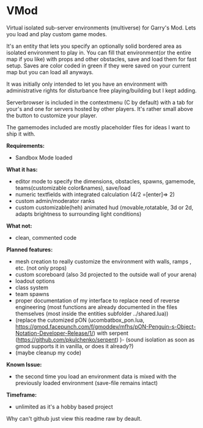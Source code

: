 # VMod
Virtual isolated sub-server environments (multiverse) for Garry's Mod. Lets you load and play custom game modes.

It's an entity that lets you specify an optionally solid bordered area as isolated environment to play in.
You can fill that environment(or the entire map if you like) with props and other obstacles, save and load them for fast setup.
Saves are color coded in green if they were saved on your current map but you can load all anyways.

It was initially only intended to let you have an environment with administrative rights for disturbance free playing/building but I kept adding.

Serverbrowser is included in the contextmenu (C by default) with a tab for your's and one for servers hosted by other players. It's rather small above the button to customize your player.

The gamemodes included are mostly placeholder files for ideas I want to ship it with.

__Requirements:__
- Sandbox Mode loaded



__What it has:__
- editor mode to specify the dimensions, obstacles, spawns, gamemode, teams(customizable color&names), save/load
- numeric textfields with integrated calculation (4/2 =[enter]=> 2)
- custom admin/moderator ranks
- custom customizable(heh) animated hud (movable,rotatable, 3d or 2d, adapts brightness to surrounding light conditions)



__What not:__
- clean, commented code



__Planned features:__
- mesh creation to really customize the environment with walls, ramps , etc. (not only props)
- custom scoreboard (also 3d projected to the outside wall of your arena)
- loadout options
- class system
- team spawns
- proper documentation of my interface to replace need of reverse engineering (most functions are already documented in the files themselves (most inside the entities subfolder ../shared.lua))
- (replace the cutomized pON (ucombatbox_pon.lua, https://gmod.facepunch.com/f/gmoddev/mfhs/pON-Penguin-s-Object-Notation-Developer-Release/1/) with  serpent (https://github.com/pkulchenko/serpent) )- (sound isolation as soon as gmod supports it in vanilla, or does it already?)
- (maybe cleanup my code)

__Known Issue:__
- the second time you load an environment data is mixed with the previously loaded environment (save-file remains intact)

__Timeframe:__
- unlimited as it's a hobby based project


Why can't github just view this readme raw by deault.

